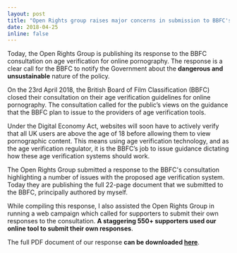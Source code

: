```yaml
---
layout: post
title: "Open Rights group raises major concerns in submission to BBFC's consultation on Age Verification"
date: 2018-04-25
inline: false
---
```

Today, the Open Rights Group is publishing its response to the BBFC consultation on age verification for online pornography. The response is a clear call for the BBFC to notify the Government about the **dangerous and unsustainable** nature of the policy.

On the 23rd April 2018, the British Board of Film Classification (BBFC) closed their consultation on their age verification guidelines for online pornography. The consultation called for the public’s views on the guidance that the BBFC plan to issue to the providers of age verification tools.

Under the Digital Economy Act, websites will soon have to actively verify that all UK users are above the age of 18 before allowing them to view pornographic content. This means using age verification technology, and as the age verification regulator, it is the BBFC’s job to issue guidance dictating how these age verification systems should work.

The Open Rights Group submitted a response to the BBFC's consultation highlighting a number of issues with the proposed age verification system. Today they are publishing the full 22-page document that we submitted to the BBFC, principally authored by myself.

While compiling this response, I also assisted the Open Rights Group in running a web campaign which called for supporters to submit their own responses to the consultation. **A staggering 550+ supporters used our online tool to submit their own responses**.

The full PDF document of our response **can be downloaded [here](https://www.openrightsgroup.org/assets/files/pdfs/consultations/ORG_BBFC_DEA_Consultation_Response.pdf)**.
